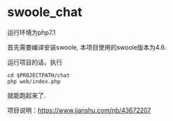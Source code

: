 # swoole_chat
运行环境为php7.1

首先需要编译安装swoole, 本项目使用的swoole版本为4.6.

运行项目的话，执行
```$xslt
cd $PROJECTPATH/chat
php web/index.php
```
就能跑起来了.

项目说明：https://www.jianshu.com/nb/43672207

